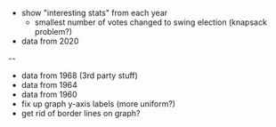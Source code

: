 - show "interesting stats" from each year
  - smallest number of votes changed to swing election (knapsack problem?)
- data from 2020 


--
- data from 1968 (3rd party stuff)
- data from 1964
- data from 1960
- fix up graph y-axis labels (more uniform?)
- get rid of border lines on graph?
